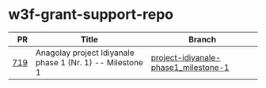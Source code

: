 # w3f-grant-support-repo
|                                                    PR | Title                                      | Branch                                                                                                       |
| ----------------------------------------------------: | ------------------------------------------ | ------------------------------------------------------------------------------------------------------------ |
| [719](https://github.com/w3f/Grants-Program/pull/719) | Anagolay project Idiyanale phase 1 (Nr. 1) -- Milestone 1 | [project-idiyanale-phase1_milestone-1](https://github.com/anagolay/w3f-grant-support-repo/tree/project-idiyanale-phase1_milestone-1) |
